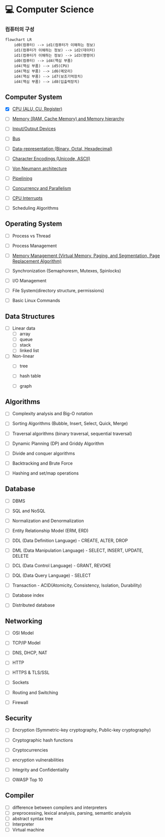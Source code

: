 # 💻 Computer Science


### 컴퓨터의 구성

```mermaid
flowchart LR
    id0(컴퓨터) --> id1(컴퓨터가 이해하는 정보)
    id1(컴퓨터가 이해하는 정보) --> id2(데이터)
    id1(컴퓨터가 이해하는 정보) --> id3(명령어)
    id0(컴퓨터) --> id4(핵심 부품)
    id4(핵심 부품) --> id5(CPU)
    id4(핵심 부품) --> id6(메모리)
    id4(핵심 부품) --> id7(보조기억장치)
    id4(핵심 부품) --> id8(입출력장치)
```


## Computer System

- [x] [CPU (ALU, CU, Register)](./computer-system/cpu.md)
- [ ] [Memory (RAM, Cache Memory) and Memory hierarchy](./computer-system/memory.md)
- [ ] [Input/Output Devices](./computer-system/io-devices.md)
- [ ] [Bus](./computer-system/bus.md)
- [ ] [Data-representation (Binary, Octal, Hexadecimal)](./computer-system/data-representation.md)
- [ ] [Character Encodings (Unicode, ASCII)](./computer-system/character-encodings.md)
- [ ] [Von Neumann architecture](./computer-system/von-neumann-architecture.md)
- [ ] [Pipelining](./computer-system/pipelining.md)
- [ ] [Concurrency and Parallelism](./computer-system/concurrency-and-parallelism.md)
- [ ] [CPU Interrupts](./computer-system/cpu-interrupts.md)
- [ ] Scheduling Algorithms


## Operating System

- [ ] Process vs Thread
- [ ] Process Management
- [ ] [Memory Management (Virtual Memory, Paging, and Segmentation, Page Replacement Algorithm)](./operating-system/memory-management.md)
- [ ] Synchronization (Semaphoresm, Mutexes, Spinlocks)
- [ ] I/O Management
- [ ] File System(directory structure, permissions)
- [ ] Basic Linux Commands


## Data Structures

- [ ] Linear data
  - [ ] array
  - [ ] queue
  - [ ] stack
  - [ ] linked list
- [ ] Non-linear
  - [ ] tree
  - [ ] hash table
  - [ ] graph


## Algorithms

- [ ] Complexity analysis and Big-O notation
- [ ] Sorting Algorithms (Bubble, Insert, Select, Quick, Merge)
- [ ] Traversal algorithms (binary traversal, sequential traversal)
- [ ] Dynamic Planning (DP) and Griddy Algorithm
- [ ] Divide and conquer algorithms
- [ ] Backtracking and Brute Force
- [ ] Hashing and set/map operations


## Database

- [ ] DBMS
- [ ] SQL and NoSQL
- [ ] Normalization and Denormalization
- [ ] Entity Relationship Model (ERM, ERD)
- [ ] DDL (Data Definition Language) - CREATE, ALTER, DROP
- [ ] DML (Data Manipulation Language) - SELECT, INSERT, UPDATE, DELETE
- [ ] DCL (Data Control Language) - GRANT, REVOKE
- [ ] DQL (Data Query Language) - SELECT
- [ ] Transaction - ACID(Atomicity, Consistency, Isolation, Durability)
- [ ] Database index
- [ ] Distributed database


## Networking

- [ ] OSI Model
- [ ] TCP/IP Model
- [ ] DNS, DHCP, NAT
- [ ] HTTP
- [ ] HTTPS & TLS/SSL
- [ ] Sockets
- [ ] Routing and Switching
- [ ] Firewall


## Security

- [ ] Encryption (Symmetric-key cryptography, Public-key cryptography)
- [ ] Cryptographic hash functions
- [ ] Cryptocurrencies
- [ ] encryption vulnerabilities
- [ ] Integrity and Confidentiality
- [ ] OWASP Top 10


## Compiler

- [ ] difference between compilers and interpreters
- [ ] preprocessing, lexical analysis, parsing, semantic analysis
- [ ] abstract syntax tree
- [ ] Interpreter
- [ ] Virtual machine
